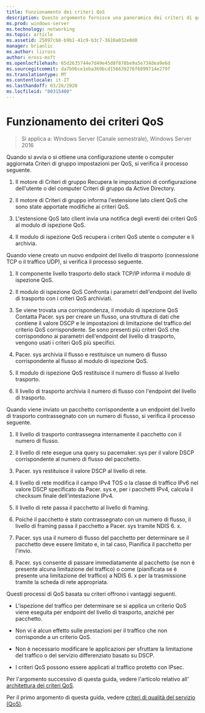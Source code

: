 ```yaml
---
title: Funzionamento dei criteri QoS
description: Questo argomento fornisce una panoramica dei criteri di qualità del servizio (QoS), che consente di usare Criteri di gruppo per assegnare priorità alla larghezza di banda del traffico di rete di applicazioni e servizi specifici in Windows Server 2016.
ms.prod: windows-server
ms.technology: networking
ms.topic: article
ms.assetid: 25097cb8-b9b1-41c9-b3c7-3610a032e0d8
manager: brianlic
ms.author: lizross
author: eross-msft
ms.openlocfilehash: 65d2635744e7d49e45d8f878be9a5e734dea9e6d
ms.sourcegitcommit: da7b9bce1eba369bcd156639276f6899714e279f
ms.translationtype: MT
ms.contentlocale: it-IT
ms.lasthandoff: 03/26/2020
ms.locfileid: "80315400"
---
```

# <a name="how-qos-policy-works"></a>Funzionamento dei criteri QoS

>Si applica a: Windows Server (Canale semestrale), Windows Server 2016

Quando si avvia o si ottiene una configurazione utente o computer aggiornata Criteri di gruppo impostazioni per QoS, si verifica il processo seguente.

1. Il motore di Criteri di gruppo Recupera le impostazioni di configurazione dell'utente o del computer Criteri di gruppo da Active Directory.

2. Il motore di Criteri di gruppo informa l'estensione lato client QoS che sono state apportate modifiche ai criteri QoS.

3. L'estensione QoS lato client invia una notifica degli eventi dei criteri QoS al modulo di ispezione QoS.

4. Il modulo di ispezione QoS recupera i criteri QoS utente o computer e li archivia.

Quando viene creato un nuovo endpoint del livello di trasporto \(connessione TCP o il traffico UDP\), si verifica il processo seguente.

1. Il componente livello trasporto dello stack TCP/IP informa il modulo di ispezione QoS.

2. Il modulo di ispezione QoS Confronta i parametri dell'endpoint del livello di trasporto con i criteri QoS archiviati.

3. Se viene trovata una corrispondenza, il modulo di ispezione QoS Contatta Pacer. sys per creare un flusso, una struttura di dati che contiene il valore DSCP e le impostazioni di limitazione del traffico del criterio QoS corrispondente. Se sono presenti più criteri QoS che corrispondono ai parametri dell'endpoint del livello di trasporto, vengono usati i criteri QoS più specifici.

4. Pacer. sys archivia il flusso e restituisce un numero di flusso corrispondente al flusso al modulo di ispezione QoS.

5. Il modulo di ispezione QoS restituisce il numero di flusso al livello trasporto.

6. Il livello di trasporto archivia il numero di flusso con l'endpoint del livello di trasporto.

Quando viene inviato un pacchetto corrispondente a un endpoint del livello di trasporto contrassegnato con un numero di flusso, si verifica il processo seguente.

1. Il livello di trasporto contrassegna internamente il pacchetto con il numero di flusso.

2. Il livello di rete esegue una query su pacemaker. sys per il valore DSCP corrispondente al numero di flusso del pacchetto.

3. Pacer. sys restituisce il valore DSCP al livello di rete.

4. Il livello di rete modifica il campo IPv4 TOS o la classe di traffico IPv6 nel valore DSCP specificato da Pacer. sys e, per i pacchetti IPv4, calcola il checksum finale dell'intestazione IPv4.

5. Il livello di rete passa il pacchetto al livello di framing.

6. Poiché il pacchetto è stato contrassegnato con un numero di flusso, il livello di framing passa il pacchetto a Pacer. sys tramite NDIS 6. x.

7. Pacer. sys usa il numero di flusso del pacchetto per determinare se il pacchetto deve essere limitato e, in tal caso, Pianifica il pacchetto per l'invio.

8. Pacer. sys consente di passare immediatamente al pacchetto \(se non è presente alcuna limitazione del traffico\) o come \(pianificata se è presente una limitazione del traffico\) a NDIS 6. x per la trasmissione tramite la scheda di rete appropriata.

Questi processi di QoS basata su criteri offrono i vantaggi seguenti.

- L'ispezione del traffico per determinare se si applica un criterio QoS viene eseguita per endpoint del livello di trasporto, anziché per pacchetto.

- Non vi è alcun effetto sulle prestazioni per il traffico che non corrisponde a un criterio QoS.

- Non è necessario modificare le applicazioni per sfruttare la limitazione del traffico o del servizio differenziato basato su DSCP.

- I criteri QoS possono essere applicati al traffico protetto con IPsec.

Per l'argomento successivo di questa guida, vedere l'articolo relativo all' [architettura dei criteri QoS](qos-policy-architecture.md).

Per il primo argomento di questa guida, vedere [criteri di qualità del servizio (QoS)](qos-policy-top.md).
